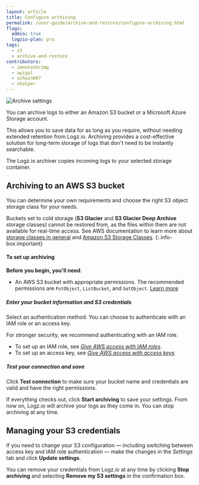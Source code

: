 ```yaml
---
layout: article
title: Configure archiving
permalink: /user-guide/archive-and-restore/configure-archiving.html
flags:
  admin: true
  logzio-plan: pro
tags:
  - s3
  - archive-and-restore
contributors:
  - imnotashrimp
  - ayigal
  - schwin007
  - shalper
---
```


![Archive settings](https://dytvr9ot2sszz.cloudfront.net/logz-docs/archive-azure/archive-settings-112020.png)

You can archive logs to either an Amazon S3 bucket or a Microsoft Azure Storage account.

This allows you to save data for as long as you require,
without needing extended retention from Logz.io. Archiving provides a cost-effective solution for long-term storage of logs that don't need to be instantly searchable.

The Logz.io archiver copies incoming logs to your selected storage container.

## Archiving to an AWS S3 bucket

You can determine your own requirements
and choose the right S3 object storage class for your needs.

Buckets set to cold storage (**S3 Glacier** and **S3 Glacier Deep Archive** storage classes) cannot be restored from, as the files within them are not available for real-time access. See AWS documentation to learn more about [storage classes in general](https://docs.aws.amazon.com/AmazonS3/latest/dev/storage-class-intro.html)
and [Amazon S3 Storage Classes](https://aws.amazon.com/s3/storage-classes/).
{:.info-box.important}

#### To set up archiving

**Before you begin, you'll need**:

* An AWS S3 bucket with appropriate permissions. The recommended permissions are `PutObject`, `ListBucket`, and `GetObject`. [Learn more](/user-guide/archive-and-restore/set-s3-permissions.html)

<div class="tasklist">

##### Enter your bucket information and S3 credentials

Select an authentication method. You can choose to authenticate with an IAM role
or an access key.

For stronger security,
we recommend authenticating with an IAM role.

* To set up an IAM role, see
  [_Give AWS access with IAM roles_]({{site.baseurl}}/user-guide/give-aws-access-with-iam-roles/).
* To set up an access key, see
  [_Give AWS access with access keys_]({{site.baseurl}}/user-guide/give-aws-access-with-access-keys/)

##### Test your connection and save

Click **Test connection** to make sure your bucket name and credentials
are valid and have the right permissions.

If everything checks out, click **Start archiving** to save your settings.
From now on, Logz.io will archive your logs as they come in.
You can stop archiving at any time.

</div>

## Managing your S3 credentials

If you need to change your S3 configuration —
including switching between access key and IAM role authentication —
make the changes in the _Settings_ tab and click **Update settings**.

You can remove your credentials from Logz.io at any time
by clicking **Stop archiving**
and selecting **Remove my S3 settings** in the confirmation box.
